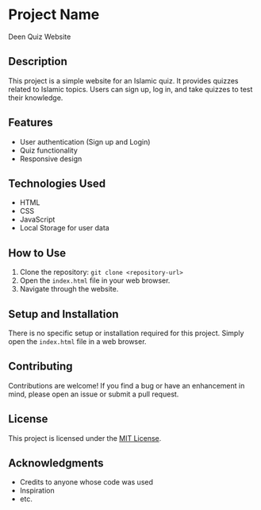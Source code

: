 # Project Name

Deen Quiz Website

## Description

This project is a simple website for an Islamic quiz. It provides quizzes related to Islamic topics. Users can sign up, log in, and take quizzes to test their knowledge.

## Features

- User authentication (Sign up and Login)
- Quiz functionality
- Responsive design

## Technologies Used

- HTML
- CSS
- JavaScript
- Local Storage for user data

## How to Use

1. Clone the repository: `git clone <repository-url>`
2. Open the `index.html` file in your web browser.
3. Navigate through the website.

## Setup and Installation

There is no specific setup or installation required for this project. Simply open the `index.html` file in a web browser.

## Contributing

Contributions are welcome! If you find a bug or have an enhancement in mind, please open an issue or submit a pull request.

## License

This project is licensed under the [MIT License](LICENSE).

## Acknowledgments

- Credits to anyone whose code was used
- Inspiration
- etc.

